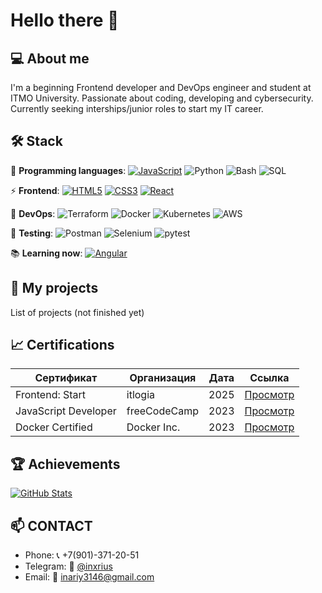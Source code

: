 # Hello there 👋

## 💻 About me
I'm a beginning Frontend developer and DevOps engineer and student at ITMO University. Passionate about coding, developing and cybersecurity. Currently seeking interships/junior roles to start my IT career.

## 🛠 Stack

🐍 **Programming languages**:
[![JavaScript](https://img.shields.io/badge/-JavaScript-F7DF1E?style=flat&logo=javascript&logoColor=black)](https://developer.mozilla.org/ru/docs/Web/JavaScript)
![Python](https://img.shields.io/badge/-Python-3776AB?style=flat&logo=Python&logoColor=white)
![Bash](https://img.shields.io/badge/-Bash-4EAA25?style=flat&logo=GNU%20Bash&logoColor=white)
![SQL](https://img.shields.io/badge/-SQL-003B57?logo=postgresql&logoColor=white)

⚡ **Frontend**:
[![HTML5](https://img.shields.io/badge/-HTML5-E34F26?style=flat&logo=html5&logoColor=white)](https://developer.mozilla.org/ru/docs/Web/HTML)
[![CSS3](https://img.shields.io/badge/-CSS3-1572B6?style=flat&logo=css3&logoColor=white)](https://developer.mozilla.org/ru/docs/Web/CSS)
[![React](https://img.shields.io/badge/-React-61DAFB?style=flat&logo=react&logoColor=black)](https://reactjs.org)

🔧 **DevOps**:
![Terraform](https://img.shields.io/badge/-Terraform-623CE4?style=flat&logo=Terraform&logoColor=white)
![Docker](https://img.shields.io/badge/-Docker-2496ED?style=flat&logo=Docker&logoColor=white)
![Kubernetes](https://img.shields.io/badge/-Kubernetes-326CE5?style=flat&logo=Kubernetes&logoColor=white)
![AWS](https://img.shields.io/badge/-AWS-232F3E?style=flat&logo=AmazonAWS&logoColor=white)

🧪 **Testing**:
![Postman](https://img.shields.io/badge/-Postman-FF6C37?style=flat&logo=Postman&logoColor=white)
![Selenium](https://img.shields.io/badge/-Selenium-43B02A?style=flat&logo=Selenium&logoColor=white)
![pytest](https://img.shields.io/badge/-pytest-0A9EDC?logo=pytest&logoColor=white)

📚 **Learning now**:
[![Angular](https://img.shields.io/badge/-Angular-DD0031?style=flat&logo=angular&logoColor=white)](https://angular.io)

## 📁 My projects
List of projects (not finished yet)

## 📈 Certifications
| Сертификат | Организация | Дата | Ссылка |
|------------|-------------|------|--------|
| Frontend: Start | itlogia | 2025 | [Просмотр](https://itlogia.ru/certificates/intensive/18604-111908) |
| JavaScript Developer | freeCodeCamp | 2023 | [Просмотр]([ссылка]) |
| Docker Certified | Docker Inc. | 2023 | [Просмотр]([ссылка]) |

## 🏆 Achievements

[![GitHub Stats](https://github-readme-stats.vercel.app/api?username=ваш_ник&show_icons=true&theme=radical)](https://github.com/ваш_ник)

## 📫 CONTACT
- Phone: 📞 +7(901)-371-20-51
- Telegram: 📘 [@inxrius](https://t.me/inxrius)
- Email: 📧 inariy3146@gmail.com


<!--
**deathblxde/deathblxde** is a ✨ _special_ ✨ repository because its `README.md` (this file) appears on your GitHub profile.

Here are some ideas to get you started:

- 🔭 I’m currently working on ...
- 🌱 I’m currently learning ...
- 👯 I’m looking to collaborate on ...
- 🤔 I’m looking for help with ...
- 💬 Ask me about ...
- 📫 How to reach me: ...
- 😄 Pronouns: ...
- ⚡ Fun fact: ...
-->
